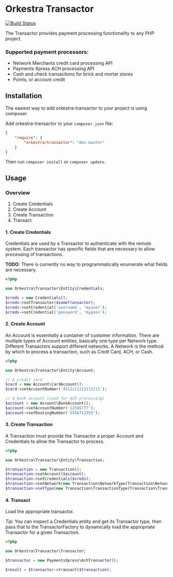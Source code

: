 Orkestra Transactor
===================

[![Build Status](https://travis-ci.org/orkestra/orkestra-transactor.png?branch=master)](https://travis-ci.org/orkestra/orkestra-transactor)

The Transactor provides payment processing functionality to any PHP project.

### Supported payment processors:

* Network Merchants credit card processing API
* Payments Xpress ACH processing API
* Cash and check transactions for brick and mortar stores
* Points, or account credit

## Installation

The easiest way to add orkestra-transactor to your project is using composer.

Add orkestra-transactor to your `composer.json` file:

``` json
{
    "require": {
        "orkestra/transactor": "dev-master"
    }
}
```

Then run `composer install` or `composer update`.


## Usage

### Overview

1. Create Credentials
2. Create Account
3. Create Transaction
4. Transact

#### 1. Create Credentials

Credentials are used by a Transactor to authenticate with the remote system. Each transactor has specific fields that
are necessary to allow processing of transactions.

**TODO:** There is currently no way to programmatically enumerate what fields are necessary.

``` php
<?php

use Orkestra\Transactor\Entity\Credentials;

$creds = new Credentials();
$creds->setTransactor($someTransactor);
$creds->setCredential('username', 'myuser');
$creds->setCredential('password', 'mypass');
```


#### 2. Create Account

An Account is essentially a container of customer information. There are multiple types of Account entities, basically
one type per Network type. Different Transactors support different networks. A Network is the method by which to process
a transaction, such as Credt Card, ACH, or Cash.

``` php
<?php

use Orkestra\Transactor\Entity\Account;

// A credit card
$card = new Account\CardAccount();
$card->setAccountNumber('4111111111111111');

// A bank account (used for ACH processing)
$account = new Account\BankAccount();
$account->setAccountNumber('12345777');
$account->setRoutingNumber('5556713355');
```


#### 3. Create Transaction

A Transaction must provide the Transactor a proper Account and Credentials to allow the Transactor to process.

``` php
<?php

use Orkestra\Transactor\Entity\Transaction;

$transaction = new Transaction();
$transaction->setAccount($account);
$transaction->setCredentials($creds);
$transaction->setNetwork(new Transaction\NetworkType(Transaction\NetworkType::ACH));
$transaction->setType(new Transaction\TransactionType(Transaction\TransactionType::SALE));
```


#### 4. Transact

Load the appropriate transactor.

*Tip:* You can inspect a Credentials entity and get its Transactor type, then pass that to the TransactorFactory to
dynamically load the appropriate Transactor for a given Transaction.

``` php
<?php

use Orkestra\Transactor\Transactor;

$transactor = new PaymentsXpress\AchTransactor();

$result = $transactor->transact($transaction);
```
